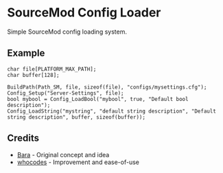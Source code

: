 # SourceMod Config Loader
Simple SourceMod config loading system.


## Example

    char file[PLATFORM_MAX_PATH];
    char buffer[128];

    BuildPath(Path_SM, file, sizeof(file), "configs/mysettings.cfg");
    Config_Setup("Server-Settings", file);
    bool mybool = Config_LoadBool("mybool", true, "Default bool description");
    Config_LoadString("mystring", "default string description", "Default string description", buffer, sizeof(buffer));


## Credits
* [Bara](https://github.com/Bara20) - Original concept and idea
* [whocodes](https://whocodes.pw/) - Improvement and ease-of-use
